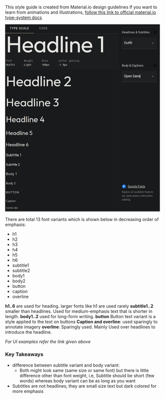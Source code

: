 This style guide is created from Material.io design guidelines
If you want to learn from animations and illustrations, [follow this link to official material.io type-system docs](https://material.io/design/typography/the-type-system.html#type-scale)

![type-system](./assets/material-type-face.png)

There are total 13 font variants which is shown below in decreasing order of emphasis:

- h1
- h2
- h3
- h4
- h5
- h6
- subtitle1
- subtitle2
- body1
- body2
- button
- caption
- overline

**h1..6** are used for heading. larger fonts like h1 are used rarely
**subtitle1..2** smaller than headlines. Used for medium-emphasis text that is shorter in length.
**body1..2** used for long-form writing.
**button** Button text variant is a style applied to the text on buttons
**Caption and overline**: used sparingly to annotate imagery
**overline**: Sparingly used. Mainly Used over headlines to introduce the headline.

_For UI examples refer the link given above_

### Key Takeaways

- difference between subtitle variant and body variant:
  - Both might look same (same size or same font) but there is little difference other than font weight, i.e, Subtitle should be short (few words) whereas body variant can be as long as you want
- Subtitles are not headlines, they are small size text but dark colored for more emphasis

